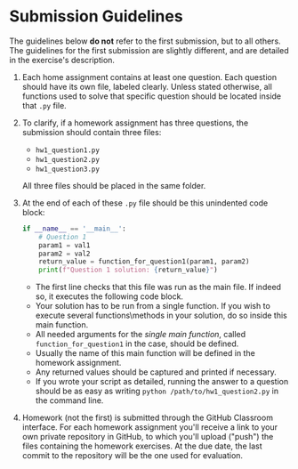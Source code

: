 # Submission Guidelines

The guidelines below __do not__ refer to the first submission, but to all others. The guidelines for the first
submission are slightly different, and are detailed in the exercise's description.

1. Each home assignment contains at least one question. Each question should have its own file,
labeled clearly. Unless stated otherwise, all functions used to solve that specific question
should be located inside that `.py` file.

2. To clarify, if a homework assignment has three questions, the submission should contain three files:
    - `hw1_question1.py`
    - `hw1_question2.py`
    - `hw1_question3.py`

    All three files should be placed in the same folder.

3. At the end of each of these `.py` file should be this unindented code block:

    ```python
    if __name__ == '__main__':
        # Question 1
        param1 = val1
        param2 = val2
        return_value = function_for_question1(param1, param2)
        print(f"Question 1 solution: {return_value}")
    ```

    * The first line checks that this file was run as the main file. If indeed so, it executes the following code block.
    * Your solution has to be run from a single function. If you wish to execute several
    functions\methods in your solution, do so inside this main function.
    * All needed arguments for the _single main function_, called `function_for_question1` in the case, should be defined.
    * Usually the name of this main function will be defined in the homework assignment.
    * Any returned values should be captured and printed if necessary.
    * If you wrote your script as detailed, running the answer to a question should be as easy as writing `python /path/to/hw1_question2.py` in the command line.

4. Homework (not the first) is submitted through the GitHub Classroom interface. For each homework assignment you'll receive a link to
your own private repository in GitHub, to which you'll upload ("push") the files containing the homework exercises.
At the due date, the last commit to the repository will be the one used for evaluation.
